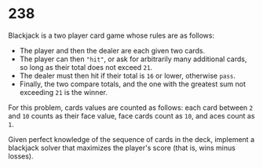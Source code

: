 [_metadata_:number]:-      "238"
[_metadata_:difficulty]:-  "Hard"
[_metadata_:asker]:-       "MIT"
[_metadata_:tags]:-        "math"

# 238

Blackjack is a two player card game whose rules are as follows:

- The player and then the dealer are each given two cards.
- The player can then `"hit"`, or ask for arbitrarily many additional cards, so long as their total does not exceed `21`.
- The dealer must then hit if their total is `16` or lower, otherwise `pass`.
- Finally, the two compare totals, and the one with the greatest sum not exceeding `21` is the winner.

For this problem, cards values are counted as follows: each card between `2` and `10` counts as their face value, face cards count as `10`, and aces count as `1`.

Given perfect knowledge of the sequence of cards in the deck, implement a blackjack solver that maximizes the player's score (that is, wins minus losses).
